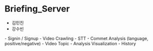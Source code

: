 # Briefing_Server

 - 김민진
 - 강수빈


<Function>
- Signin / Signup
- Video Crawling
- STT
- Commet Analysis (language, positive/negative)
- Video Topic
- Analysis Visualization
- History
